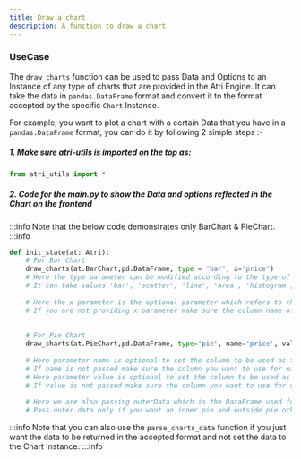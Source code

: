 ```yaml
---
title: Draw a chart
description: A function to draw a chart
---
```


### UseCase
The `draw_charts` function can be used to pass Data and Options to an Instance of any type of charts that are provided in the Atri Engine.
It can take the data in `pandas.DataFrame` format and convert it to the format accepted by the specific `Chart` Instance.

For example, you want to plot a chart with a certain Data that you have in a `pandas.DataFrame` format, you can do it by following 2 simple steps :-


##### 1. Make sure atri-utils is imported on the top as:

```python
from atri_utils import *
```

##### 2. Code for the main.py to show the Data and options reflected in the Chart on the frontend

:::info
Note that the below code demonstrates only BarChart & PieChart.
:::info

```python
def init_state(at: Atri):
    # For Bar Chart
    draw_charts(at.BarChart,pd.DataFrame, type = 'bar', x='price')
    # Here the type parameter can be modified according to the type of chart being passed
    # It can take values 'bar', 'scatter', 'line', 'area', 'histogram', 'candlestick', 'pie'
    
    # Here the x parameter is the optional parameter which refers to the column in the DataFrame which will be plotted on the x-axis
    # If you are not providing x parameter make sure the column name of the xolumn you want to plot on the x-axis is 'x'
    
    
    # For Pie Chart
    draw_charts(at.PieChart,pd.DataFrame, type='pie', name='price', value='sales', outerData=pd.DataFrame)
    
    # Here parameter name is optional to set the column to be used as the names of different sections.
    # If name is not passed make sure the column you want to use for name is names 'name'
    # Here parameter value is optional to set the column to be used as the value/ratios of different sections.
    # If value is not passed make sure the column you want to use for value is names 'value'
    
    # Here we are also passing outerData which is the DataFrame used for the Outer circle data.
    # Pass outer data only if you want an inner pie and outside pie otherwise don't pass outerData

```

:::info
Note that you can also use the `parse_charts_data` function if you just want the data to be returned in the accepted format and not set the data to the Chart Instance.
:::info
